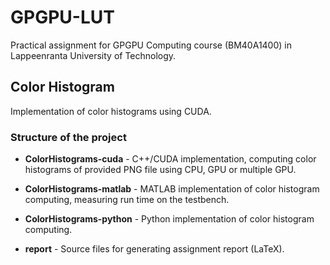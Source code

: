 # GPGPU-LUT
Practical assignment for GPGPU Computing course (BM40A1400) in Lappeenranta University of Technology.

## Color Histogram
Implementation of color histograms using CUDA.

### Structure of the project
* **ColorHistograms-cuda** - C++/CUDA implementation, computing color histograms of provided PNG file using CPU, GPU or multiple GPU.

* **ColorHistograms-matlab** - MATLAB implementation of color histogram computing, measuring run time on the testbench.

* **ColorHistograms-python** - Python implementation of color histogram computing.

* **report** - Source files for generating assignment report (LaTeX).
